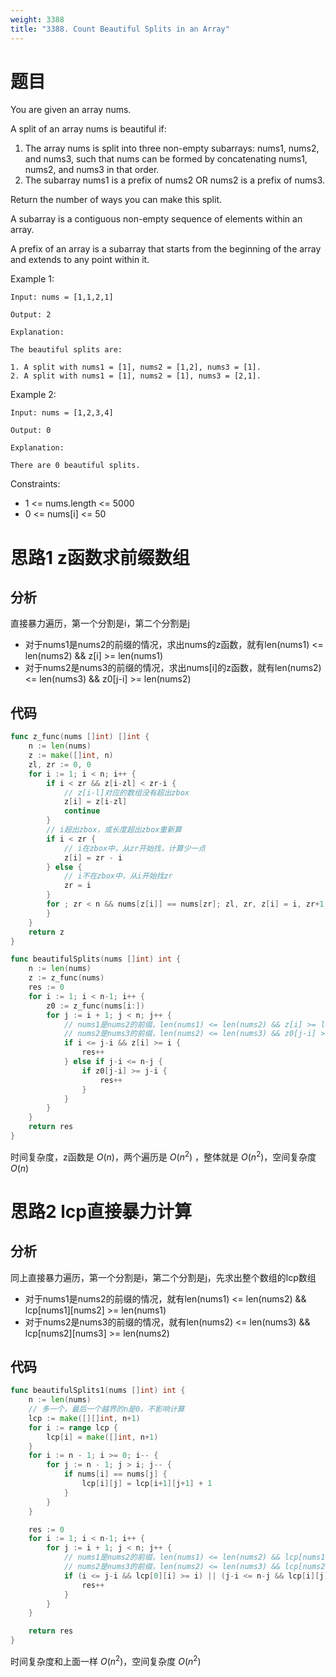 ```yaml
---
weight: 3388
title: "3388. Count Beautiful Splits in an Array"
---
```


# 题目

You are given an array nums.

A split of an array nums is beautiful if:

1. The array nums is split into three non-empty subarrays: nums1, nums2, and nums3, such that nums can be formed by concatenating nums1, nums2, and nums3 in that order.
2. The subarray nums1 is a prefix of nums2 OR nums2 is a prefix of nums3.

Return the number of ways you can make this split.

A subarray is a contiguous non-empty sequence of elements within an array.

A prefix of an array is a subarray that starts from the beginning of the array and extends to any point within it.

Example 1:

```
Input: nums = [1,1,2,1]

Output: 2

Explanation:

The beautiful splits are:

1. A split with nums1 = [1], nums2 = [1,2], nums3 = [1].
2. A split with nums1 = [1], nums2 = [1], nums3 = [2,1].
```

Example 2:

```
Input: nums = [1,2,3,4]

Output: 0

Explanation:

There are 0 beautiful splits.
```

Constraints:

- 1 <= nums.length <= 5000
- 0 <= nums[i] <= 50

# 思路1 z函数求前缀数组

## 分析

直接暴力遍历，第一个分割是i，第二个分割是j

- 对于nums1是nums2的前缀的情况，求出nums的z函数，就有len(nums1) <= len(nums2) && z[i] >= len(nums1)
- 对于nums2是nums3的前缀的情况，求出nums[i]的z函数，就有len(nums2) <= len(nums3) && z0[j-i] >= len(nums2)

## 代码

```go
func z_func(nums []int) []int {
    n := len(nums)
    z := make([]int, n)
    zl, zr := 0, 0
    for i := 1; i < n; i++ {
        if i < zr && z[i-zl] < zr-i {
            // z[i-l]对应的数组没有超出zbox
            z[i] = z[i-zl]
            continue
        }
        // i超出zbox，或长度超出zbox重新算
        if i < zr {
            // i在zbox中，从zr开始找，计算少一点
            z[i] = zr - i
        } else {
            // i不在zbox中，从i开始找zr
            zr = i
        }
        for ; zr < n && nums[z[i]] == nums[zr]; zl, zr, z[i] = i, zr+1, z[i]+1 {
        }
    }
    return z
}

func beautifulSplits(nums []int) int {
    n := len(nums)
    z := z_func(nums)
    res := 0
    for i := 1; i < n-1; i++ {
        z0 := z_func(nums[i:])
        for j := i + 1; j < n; j++ {
            // nums1是nums2的前缀，len(nums1) <= len(nums2) && z[i] >= len(nums1)
            // nums2是nums3的前缀，len(nums2) <= len(nums3) && z0[j-i] >= len(nums2)
            if i <= j-i && z[i] >= i {
                res++
            } else if j-i <= n-j {
                if z0[j-i] >= j-i {
                    res++
                }
            }
        }
    }
    return res
}
```

时间复杂度，z函数是 $O(n)$，两个遍历是 $O(n^2)$ ，整体就是 $O(n^2)$，空间复杂度 $O(n)$

# 思路2 lcp直接暴力计算

## 分析

同上直接暴力遍历，第一个分割是i，第二个分割是j，先求出整个数组的lcp数组

- 对于nums1是nums2的前缀的情况，就有len(nums1) <= len(nums2) && lcp[nums1][nums2] >= len(nums1)
- 对于nums2是nums3的前缀的情况，就有len(nums2) <= len(nums3) && lcp[nums2][nums3] >= len(nums2)

## 代码

```go
func beautifulSplits1(nums []int) int {
    n := len(nums)
    // 多一个，最后一个越界的n是0，不影响计算
    lcp := make([][]int, n+1)
    for i := range lcp {
        lcp[i] = make([]int, n+1)
    }
    for i := n - 1; i >= 0; i-- {
        for j := n - 1; j > i; j-- {
            if nums[i] == nums[j] {
                lcp[i][j] = lcp[i+1][j+1] + 1
            }
        }
    }

    res := 0
    for i := 1; i < n-1; i++ {
        for j := i + 1; j < n; j++ {
            // nums1是nums2的前缀，len(nums1) <= len(nums2) && lcp[nums1][nums2] >= len(nums1)
            // nums2是nums3的前缀，len(nums2) <= len(nums3) && lcp[nums2][nums3] >= len(nums2)
            if (i <= j-i && lcp[0][i] >= i) || (j-i <= n-j && lcp[i][j] >= j-i) {
                res++
            }
        }
    }

    return res
}
```

时间复杂度和上面一样 $O(n^2)$，空间复杂度 $O(n^2)$

